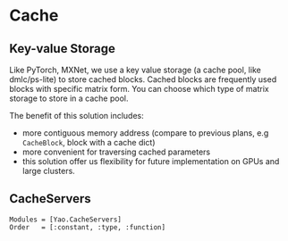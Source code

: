 # Cache

## Key-value Storage

Like PyTorch, MXNet, we use a key value storage (a cache pool, like dmlc/ps-lite) to store cached blocks. Cached blocks are frequently used blocks with specific matrix form. You can choose which type of matrix storage to store in a cache pool.

The benefit of this solution includes:

- more contiguous memory address (compare to previous plans, e.g `CacheBlock`, block with a cache dict)
- more convenient for traversing cached parameters
- this solution offer us flexibility for future implementation on GPUs and large clusters.

## CacheServers

```@autodocs
Modules = [Yao.CacheServers]
Order   = [:constant, :type, :function]
```
